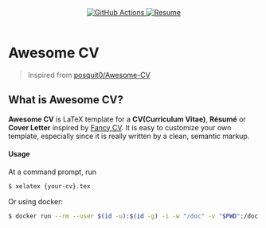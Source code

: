 <div align="center">
  <a href="https://github.com/hwrdprkns/Awesome-CV/actions/workflows/main.yml">
    <img alt="GitHub Actions" src="https://github.com/hwrdprkns/Awesome-CV/actions/workflows/main.yml/badge.svg" />
  </a>
  <a href="https://github.com/hwrdprkns/Awesome-CV/releases/download/latest/taylor-perkins.pdf">
    <img alt="Resume" src="https://img.shields.io/badge/resume-pdf-brightgreen.svg" />
  </a>
</div>

<br />

# Awesome CV

> Inspired from [posquit0/Awesome-CV](https://github.com/posquit0/Awesome-CV)

## What is Awesome CV?

**Awesome CV** is LaTeX template for a **CV(Curriculum Vitae)**, **Résumé** or **Cover Letter** inspired by [Fancy CV](https://www.sharelatex.com/templates/cv-or-resume/fancy-cv). It is easy to customize your own template, especially since it is really written by a clean, semantic markup.

#### Usage

At a command prompt, run

```bash
$ xelatex {your-cv}.tex
```

Or using docker:

```bash
$ docker run --rm --user $(id -u):$(id -g) -i -w "/doc" -v "$PWD":/doc thomasweise/texlive make
```